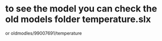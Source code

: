
# to see the model you can check the old models folder temperature.slx
or oldmodles/99007691/temperature
